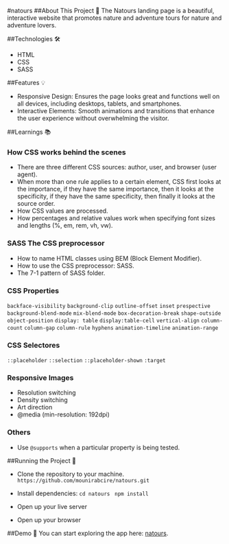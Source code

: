#natours
##About This Project 🚀
The Natours landing page is a beautiful, interactive website that promotes nature and adventure tours for nature and adventure lovers.

##Technologies 🛠️
- HTML
- CSS
- SASS

##Features 💡
- Responsive Design: Ensures the page looks great and functions well on all devices, including desktops, tablets, and smartphones.
- Interactive Elements: Smooth animations and transitions that enhance the user experience without overwhelming the visitor.

##Learnings 📚
### How CSS works behind the scenes
- There are three different CSS sources: author, user, and browser (user agent).
- When more than one rule applies to a certain element, CSS first looks at the importance, if they have the same importance, then it looks at the specificity, if they have the same specificity, then finally it looks at the source order.
- How CSS values are processed.
- How percentages and relative values work when specifying font sizes and lengths (%, em, rem, vh, vw).

### SASS The CSS preprocessor
- How to name HTML classes using BEM (Block Element Modifier).
- How to use the CSS preprocessor: SASS.
- The 7-1 pattern of SASS folder.

### CSS Properties
`backface-visibility` `background-clip` `outline-offset` `inset` `prespective` `background-blend-mode` `mix-blend-mode` `box-decoration-break` `shape-outside` `object-position`  `display: table` `display:table-cell` `vertical-align` `column-count` `column-gap` `column-rule` `hyphens` `animation-timeline` `animation-range`

### CSS Selectores
`::placeholder` `::selection` `::placeholder-shown` `:target`

### Responsive Images
- Resolution switching
- Density switching
- Art direction
- @media (min-resolution: 192dpi)
### Others
- Use `@supports` when a particular property is being tested.


##Running the Project 🚦
- Clone the repository to your machine. `https://github.com/mounirabcire/natours.git`

- Install dependencies: `cd natours` ` npm install`

- Open up your live server

- Open up your browser

##Demo 📸
You can start exploring the app here: [natours](http://https://natours-8u9ehwkwy-mounirabcires-projects.vercel.app/ "natours").
